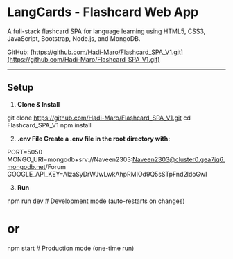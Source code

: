 # LangCards - Flashcard Web App

A full-stack flashcard SPA for language learning using HTML5, CSS3, JavaScript, Bootstrap, Node.js, and MongoDB.

GitHub: [https://github.com/Hadi-Maro/Flashcard_SPA_V1.git](https://github.com/Hadi-Maro/Flashcard_SPA_V1.git)

---

## Setup

1. **Clone & Install**

git clone https://github.com/Hadi-Maro/Flashcard_SPA_V1.git
cd Flashcard_SPA_V1
npm install


2.  **.env File Create a .env file in the root directory with:**

PORT=5050
MONGO_URI=mongodb+srv://Naveen2303:Naveen2303@cluster0.gea7jq6.mongodb.net/Forum
GOOGLE_API_KEY=AIzaSyDrWJwLwkAhpRMIOd9Q5sSTpFnd2ldoGwI


3. **Run**

npm run dev       # Development mode (auto-restarts on changes)
# or
npm start         # Production mode (one-time run)
